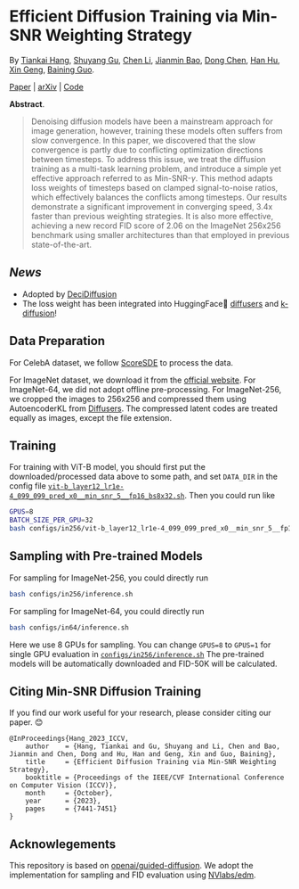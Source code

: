 # Efficient Diffusion Training via Min-SNR Weighting Strategy

By [Tiankai Hang](https://tiankaihang.github.io/), [Shuyang Gu](https://cientgu.github.io/), [Chen Li](https://scholar.google.com/citations?user=b6CKhf8AAAAJ&hl=zh-CN), [Jianmin Bao](https://jianminbao.github.io/), [Dong Chen](http://www.dongchen.pro/), [Han Hu](https://ancientmooner.github.io/), [Xin Geng](http://palm.seu.edu.cn/xgeng/), [Baining Guo](https://scholar.google.com/citations?user=h4kYmRYAAAAJ). 

[Paper](https://openaccess.thecvf.com/content/ICCV2023/papers/Hang_Efficient_Diffusion_Training_via_Min-SNR_Weighting_Strategy_ICCV_2023_paper.pdf) | [arXiv](https://arxiv.org/abs/2303.09556) | [Code](https://github.com/TiankaiHang/Min-SNR-Diffusion-Training)


**Abstract**. 
> Denoising diffusion models have been a mainstream approach for image generation, however, training these models often suffers from slow convergence. In this paper, we discovered that the slow convergence is partly due to conflicting optimization directions between timesteps. To address this issue, we treat the diffusion training as a multi-task learning problem, and introduce a simple yet effective approach referred to as Min-SNR-$\gamma$. This method adapts loss weights of timesteps based on clamped signal-to-noise ratios, which effectively balances the conflicts among timesteps. Our results demonstrate a significant improvement in converging speed, 3.4x faster than previous weighting strategies. It is also more effective, achieving a new record FID score of 2.06 on the ImageNet 256x256 benchmark using smaller architectures than that employed in previous state-of-the-art.

## ***News***

- Adopted by [DeciDiffusion](https://huggingface.co/Deci/DeciDiffusion-v1-0)
- The loss weight has been integrated into HuggingFace🤗 [diffusers](https://github.com/huggingface/diffusers/blob/78a78515d64736469742e5081337dbcf60482750/examples/text_to_image/README.md?plain=1#L154) and [k-diffusion](https://github.com/crowsonkb/k-diffusion)!

## Data Preparation

For CelebA dataset, we follow [ScoreSDE](https://github.com/yang-song/score_sde/blob/0acb9e0ea3b8cccd935068cd9c657318fbc6ce4c/datasets.py#L121) to process the data.

For ImageNet dataset, we download it from the [official website](https://www.image-net.org/). For ImageNet-64, we did not adopt offline pre-processing. For ImageNet-256, we cropped the images to 256x256 and compressed them using AutoencoderKL from [Diffusers](https://github.com/huggingface/diffusers/blob/main/src/diffusers/models/autoencoder_kl.py).
The compressed latent codes are treated equally as images, except the file extension.

## Training
For training with ViT-B model, you should first put the downloaded/processed data above to some path, and set `DATA_DIR` in the config file [`vit-b_layer12_lr1e-4_099_099_pred_x0__min_snr_5__fp16_bs8x32.sh`](./configs/in256/vit-b_layer12_lr1e-4_099_099_pred_x0__min_snr_5__fp16_bs8x32.sh). Then you could run like
```bash
GPUS=8
BATCH_SIZE_PER_GPU=32
bash configs/in256/vit-b_layer12_lr1e-4_099_099_pred_x0__min_snr_5__fp16_bs8x32.sh $GPUS $BATCH_SIZE_PER_GPU
```

## Sampling with Pre-trained Models
For sampling for ImageNet-256, you could directly run
```bash
bash configs/in256/inference.sh
```

For sampling for ImageNet-64, you could directly run
```bash
bash configs/in64/inference.sh
```

Here we use 8 GPUs for sampling. You can change `GPUS=8` to `GPUS=1` for single GPU evaluation in [`configs/in256/inference.sh`](./configs/in256/inference.sh) 
The pre-trained models will be automatically downloaded and FID-50K will be calculated.

## Citing Min-SNR Diffusion Training
If you find our work useful for your research, please consider citing our paper. :blush:
```
@InProceedings{Hang_2023_ICCV,
    author    = {Hang, Tiankai and Gu, Shuyang and Li, Chen and Bao, Jianmin and Chen, Dong and Hu, Han and Geng, Xin and Guo, Baining},
    title     = {Efficient Diffusion Training via Min-SNR Weighting Strategy},
    booktitle = {Proceedings of the IEEE/CVF International Conference on Computer Vision (ICCV)},
    month     = {October},
    year      = {2023},
    pages     = {7441-7451}
}
```

## Acknowlegements
This repository is based on [openai/guided-diffusion](https://github.com/openai/guided-diffusion).
We adopt the implementation for sampling and FID evaluation using [NVlabs/edm](https://github.com/NVlabs/edm).
